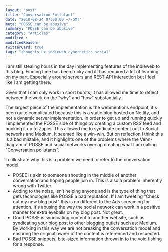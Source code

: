 ```yaml
---
layout: "post"
title: "Conversation Pollutant"
date: "2018-08-24 07:00:00 +/-GMT"
meta: "POSSE can be abusive"
summary: "POSSE can be abusive"
category: "Articles"
modified :
modifiedReason:
twitterCard: true
tags: "thoughts ux indieweb cybernetics social"
---
```


I am still stealing hours in the day implementing features of the indieweb to this blog. Finding time has been tricky and iIt has required a lot of learning on my part. Especially around servers and REST API interaction but I feel like I am getting there.

Given that I can only work in short bursts, it has allowed me time to reflect between the work on the "why" and "how" substantially.

The largest piece of the implementation is the webmentions endpoint, it's been quite complicated because this is a static blog hosted on Netlify, and not a dynamic server implementation. In order to get up and running quickly I implemented the POSSE side of things by creating a custom RSS feed and hooking it up to Zapier. This allowed me to syndicate content out to Social networks and Medium. It seemed like a win-win. But on reflection I think this is a bad mistake, and it highlights one of the problems where the Venn-diagram of  POSSE  and social networks overlap creating what I am calling "Conversation pollutants".

To illustrate why this is a problem we need to refer to the conversation model.

- POSEE is akin to someone shouting in the middle of another conversation and hoping people join in. This is also a problem inherently wrong with Twitter.
- Adding to the noise, isn't helping anyone and is the type of thing that gets technologies like POSSE a bad reputation. If I am tweeting "Check out my new blog post" this is no different to the Ads screaming for attention. It's abusing the way the social network can work in a positive manner for extra eyeballs on my blog post. Not great.
- Good POSSE is syndicating content to another website, such as syndicating your blog post to other blogging outlets such as: Medium. By working in this way we are not breaking the conversation model and ensuring the original owner of the content is referenced and respected.
- Bad POSSE snippets, bite-sized information thrown in to the void fishing for a response.
